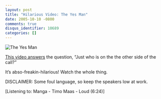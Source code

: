 ```yaml
---
layout: post
title: "Hilarious Video: The Yes Man"
date: 2005-10-10 -0800
comments: true
disqus_identifier: 10689
categories: []
---
```

![The Yes Man](http://haacked.com/images/TheYesMan.jpg)

[This video answers](http://www.compfused.com/directlink/950/) the
question, “Just who is on the the other side of the call?”

It’s abso-freakin-hilarious! Watch the whole thing.

DISCLAIMER: Some foul language, so keep the speakers low at work.

[Listening to: Manga - Timo Maas - Loud (6:24)]

